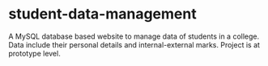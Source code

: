 # student-data-management
A MySQL database based website to manage data of students in a college. Data include their personal details and internal-external marks. Project is at prototype level. 
